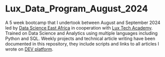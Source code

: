 # Lux_Data_Program_August_2024
A 5 week bootcamp that I undertook between August and September 2024 led by [Data Science East Africa](https://twitter.com/DSEAfrica) in cooperation with [Lux Tech Academy](https://twitter.com/lux_academy). Trained on Data Science and Analytics using multiple languages including Python and SQL. Weekly projects and technical article writing have been documented in this repository, they include scripts and links to all articles I wrote on [DEV platform](https://dev.to/).  


